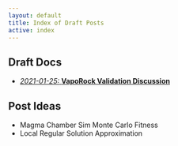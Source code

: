 ```yaml
---
layout: default
title: Index of Draft Posts
active: index
---
```


## Draft Docs
* [*2021-01-25:* **VapoRock Validation Discussion**](VapoRock-validation-challenges.html)

## Post Ideas
* Magma Chamber Sim Monte Carlo Fitness
* Local Regular Solution Approximation
